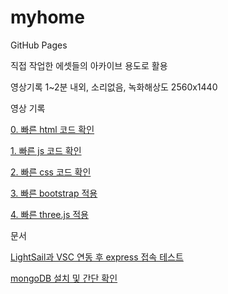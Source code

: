 # myhome
GitHub Pages

직접 작업한 에셋들의 아카이브 용도로 활용

영상기록 1~2분 내외, 소리없음, 녹화해상도 2560x1440

영상 기록

[0. 빠른 html 코드 확인](https://hellogoseknock.github.io/home/video/quick01.mp4)

[1. 빠른 js 코드 확인](https://hellogoseknock.github.io/home/video/quick02.mp4)

[2. 빠른 css 코드 확인](https://hellogoseknock.github.io/home/video/quick03.mp4)

[3. 빠른 bootstrap 적용](https://hellogoseknock.github.io/home/video/quick04.mp4)

[4. 빠른 three.js 적용](https://hellogoseknock.github.io/home/video/quick05.mp4)


문서 

<a href="https://hellogoseknock.github.io/home/doc/manual01.html">LightSail과 VSC 연동 후 express 접속 테스트</a>

<a href="https://hellogoseknock.github.io/home/doc/manual02.html">mongoDB 설치 및 간단 확인</a>


